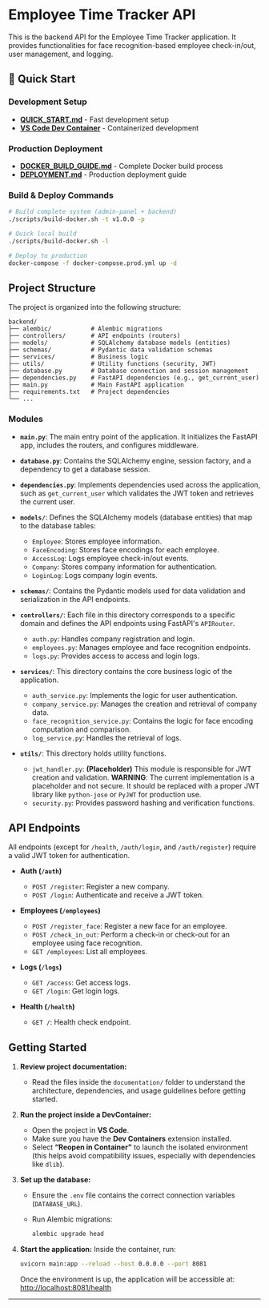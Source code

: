 # Employee Time Tracker API

This is the backend API for the Employee Time Tracker application. It provides functionalities for face recognition-based employee check-in/out, user management, and logging.

## 🚀 Quick Start

### Development Setup
- **[QUICK_START.md](./QUICK_START.md)** - Fast development setup
- **[VS Code Dev Container](./.devcontainer/)** - Containerized development

### Production Deployment
- **[DOCKER_BUILD_GUIDE.md](./DOCKER_BUILD_GUIDE.md)** - Complete Docker build process
- **[DEPLOYMENT.md](./DEPLOYMENT.md)** - Production deployment guide

### Build & Deploy Commands
```bash
# Build complete system (admin-panel + backend)
./scripts/build-docker.sh -t v1.0.0 -p

# Quick local build
./scripts/build-docker.sh -l

# Deploy to production
docker-compose -f docker-compose.prod.yml up -d
```

## Project Structure

The project is organized into the following structure:

```
backend/
├── alembic/           # Alembic migrations
├── controllers/       # API endpoints (routers)
├── models/            # SQLAlchemy database models (entities)
├── schemas/           # Pydantic data validation schemas
├── services/          # Business logic
├── utils/             # Utility functions (security, JWT)
├── database.py        # Database connection and session management
├── dependencies.py    # FastAPI dependencies (e.g., get_current_user)
├── main.py            # Main FastAPI application
├── requirements.txt   # Project dependencies
└── ...
```

### Modules

*   **`main.py`**: The main entry point of the application. It initializes the FastAPI app, includes the routers, and configures middleware.

*   **`database.py`**: Contains the SQLAlchemy engine, session factory, and a dependency to get a database session.

*   **`dependencies.py`**: Implements dependencies used across the application, such as `get_current_user` which validates the JWT token and retrieves the current user.

*   **`models/`**: Defines the SQLAlchemy models (database entities) that map to the database tables:
    *   `Employee`: Stores employee information.
    *   `FaceEncoding`: Stores face encodings for each employee.
    *   `AccessLog`: Logs employee check-in/out events.
    *   `Company`: Stores company information for authentication.
    *   `LoginLog`: Logs company login events.

*   **`schemas/`**: Contains the Pydantic models used for data validation and serialization in the API endpoints.

*   **`controllers/`**: Each file in this directory corresponds to a specific domain and defines the API endpoints using FastAPI's `APIRouter`.
    *   `auth.py`: Handles company registration and login.
    *   `employees.py`: Manages employee and face recognition endpoints.
    *   `logs.py`: Provides access to access and login logs.

*   **`services/`**: This directory contains the core business logic of the application.
    *   `auth_service.py`: Implements the logic for user authentication.
    *   `company_service.py`: Manages the creation and retrieval of company data.
    *   `face_recognition_service.py`: Contains the logic for face encoding computation and comparison.
    *   `log_service.py`: Handles the retrieval of logs.

*   **`utils/`**: This directory holds utility functions.
    *   `jwt_handler.py`: **(Placeholder)** This module is responsible for JWT creation and validation. **WARNING**: The current implementation is a placeholder and not secure. It should be replaced with a proper JWT library like `python-jose` or `PyJWT` for production use.
    *   `security.py`: Provides password hashing and verification functions.

## API Endpoints

All endpoints (except for `/health`, `/auth/login`, and `/auth/register`) require a valid JWT token for authentication.

*   **Auth (`/auth`)**
    *   `POST /register`: Register a new company.
    *   `POST /login`: Authenticate and receive a JWT token.

*   **Employees (`/employees`)**
    *   `POST /register_face`: Register a new face for an employee.
    *   `POST /check_in_out`: Perform a check-in or check-out for an employee using face recognition.
    *   `GET /employees`: List all employees.

*   **Logs (`/logs`)**
    *   `GET /access`: Get access logs.
    *   `GET /login`: Get login logs.

*   **Health (`/health`)**
    *   `GET /`: Health check endpoint.



## Getting Started
1. **Review project documentation:**

    * Read the files inside the `documentation/` folder to understand the architecture, dependencies, and usage guidelines before getting started.

2. **Run the project inside a DevContainer:**

    * Open the project in **VS Code**.
    * Make sure you have the **Dev Containers** extension installed.
    * Select **“Reopen in Container”** to launch the isolated environment (this helps avoid compatibility issues, especially with dependencies like `dlib`).

3. **Set up the database:**

    * Ensure the `.env` file contains the correct connection variables (`DATABASE_URL`).
    * Run Alembic migrations:

      ```bash
      alembic upgrade head
      ```

4. **Start the application:**
    Inside the container, run:

    ```bash
    uvicorn main:app --reload --host 0.0.0.0 --port 8081
    ```

    Once the environment is up, the application will be accessible at:
    [http://localhost:8081/health](http://localhost:8081/health)

---